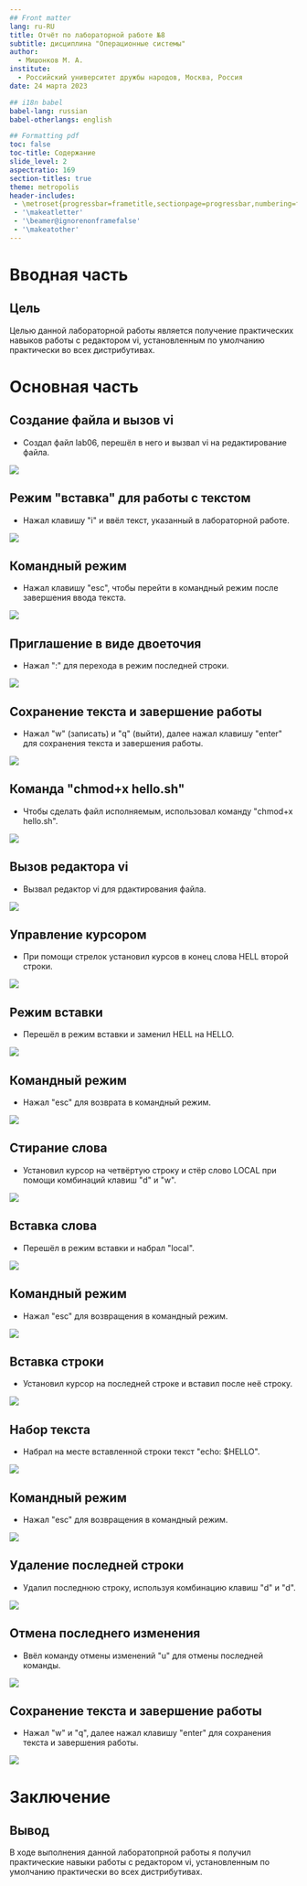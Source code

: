 ```yaml
---
## Front matter
lang: ru-RU
title: Отчёт по лабораторной работе №8
subtitle: дисциплина "Операционные системы"
author:
  - Мишонков М. А.
institute:
  - Российский университет дружбы народов, Москва, Россия
date: 24 марта 2023

## i18n babel
babel-lang: russian
babel-otherlangs: english

## Formatting pdf
toc: false
toc-title: Содержание
slide_level: 2
aspectratio: 169
section-titles: true
theme: metropolis
header-includes:
 - \metroset{progressbar=frametitle,sectionpage=progressbar,numbering=fraction}
 - '\makeatletter'
 - '\beamer@ignorenonframefalse'
 - '\makeatother'
---
```


# Вводная часть

## Цель

Целью данной лабораторной работы является получение практических навыков работы с редактором vi, установленным по умолчанию практически во всех дистрибутивах.

# Основная часть

## Создание файла и вызов vi

- Создал файл lab06, перешёл в него и вызвал vi на редактирование файла.

![](./image/Рис.1.png)

## Режим "вставка" для работы с текстом

- Нажал клавишу "i" и ввёл текст, указанный в лабораторной работе.

![](./image/Рис.2.png)

## Командный режим

- Нажал клавишу "esc", чтобы перейти в командный режим после завершения ввода текста.

![](./image/Рис.3.png)

## Приглашение в виде двоеточия

- Нажал ":" для перехода в режим последней строки.

![](./image/Рис.4.png)

## Сохранение текста и завершение работы

- Нажал "w" (записать) и "q" (выйти), далее нажал клавишу "enter" для сохранения текста и завершения работы.

![](./image/Рис.5.png)

## Команда "chmod+x hello.sh"

- Чтобы сделать файл исполняемым, использовал команду "chmod+x hello.sh".

![](./image/Рис.6.png)

## Вызов редактора vi

- Вызвал редактор vi для рдактирования файла.

![](./image/Рис.7.png)

## Управление курсором

- При помощи стрелок установил курсов в конец слова HELL второй строки.

![](./image/Рис.8.png)

## Режим вставки

- Перешёл в режим вставки и заменил HELL на HELLO.

![](./image/Рис.9.png)

## Командный режим

- Нажал "esc" для возврата в командный режим.

![](./image/Рис.10.png)

## Стирание слова

- Установил курсор на четвёртую строку и стёр слово LOCAL при помощи комбинаций клавиш "d" и "w".

![](./image/Рис.11.png)

## Вставка слова

- Перешёл в режим вставки и набрал "local".

![](./image/Рис.12.png)

## Командный режим

- Нажал "esc" для возвращения в командный режим.

![](./image/Рис.13.png)

## Вставка строки

- Установил курсор на последней строке и вставил после неё строку.

![](./image/Рис.14.png)

## Набор текста

- Набрал на месте вставленной строки текст "echo: $HELLO".

![](./image/Рис.15.png)

## Командный режим

- Нажал "esc" для возвращения в командный режим.

![](./image/Рис.16.png)

## Удаление последней строки

- Удалил последнюю строку, используя комбинацию клавиш "d" и "d".

![](./image/Рис.17.png)

## Отмена последнего изменения

- Ввёл команду отмены изменений "u" для отмены последней команды.

![](./image/Рис.18.png)

## Сохранение текста и завершение работы

- Нажал "w" и "q", далее нажал клавишу "enter" для сохранения текста и завершения работы.

![](./image/Рис.19.png)

# Заключение

## Вывод

В ходе выполнения данной лаборатопрной работы я получил практические навыки работы с редактором vi, установленным по умолчанию практически во всех дистрибутивах.

